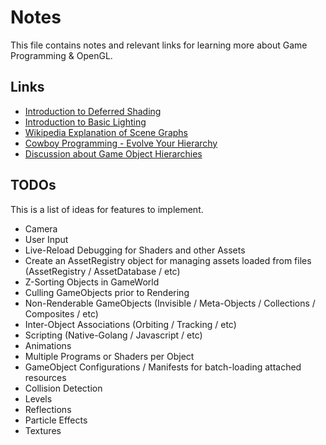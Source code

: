 # Notes

This file contains notes and relevant links for learning more
about Game Programming & OpenGL.

## Links
* [Introduction to Deferred Shading](http://ogldev.atspace.co.uk/www/tutorial35/tutorial35.html)
* [Introduction to Basic Lighting](https://learnopengl.com/Lighting/Basic-Lighting)
* [Wikipedia Explanation of Scene Graphs](https://en.wikipedia.org/wiki/Scene_graph)
* [Cowboy Programming - Evolve Your Hierarchy](http://cowboyprogramming.com/2007/01/05/evolve-your-heirachy/)
* [Discussion about Game Object Hierarchies](https://stackoverflow.com/questions/764824/best-way-to-organize-entities-in-a-game)


## TODOs

This is a list of ideas for features to implement.

* Camera
* User Input
* Live-Reload Debugging for Shaders and other Assets
* Create an AssetRegistry object for managing assets loaded from files
  (AssetRegistry / AssetDatabase / etc)
* Z-Sorting Objects in GameWorld
* Culling GameObjects prior to Rendering
* Non-Renderable GameObjects (Invisible / Meta-Objects / Collections /
  Composites / etc)
* Inter-Object Associations (Orbiting / Tracking / etc)
* Scripting (Native-Golang / Javascript / etc)
* Animations
* Multiple Programs or Shaders per Object
* GameObject Configurations / Manifests for batch-loading attached resources
* Collision Detection
* Levels
* Reflections
* Particle Effects
* Textures
